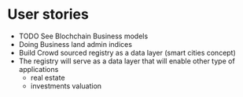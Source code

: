 # User stories
- TODO See Blochchain Business models 
- Doing Business land admin indices
- Build Crowd sourced registry as a data layer (smart cities concept)
- The registry will serve as a data layer that will enable other type of applications
    * real estate
    * investments valuation 
